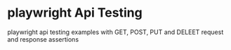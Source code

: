 # playwright Api Testing

playwright api testing examples with GET, POST, PUT and DELEET request and response assertions

